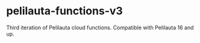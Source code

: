 # pelilauta-functions-v3
Third iteration of Pelilauta cloud functions. Compatible with Pelilauta 16 and up.
